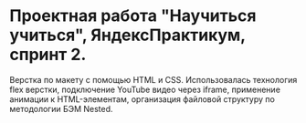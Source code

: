 # Проектная работа "Научиться учиться", ЯндексПрактикум, спринт 2.

Верстка по макету с помощью HTML и CSS. Использовалась технология flex верстки, подключение YouTube видео через iframe,
применение анимации к HTML-элементам, организация файловой структуру по методологии БЭМ Nested.
